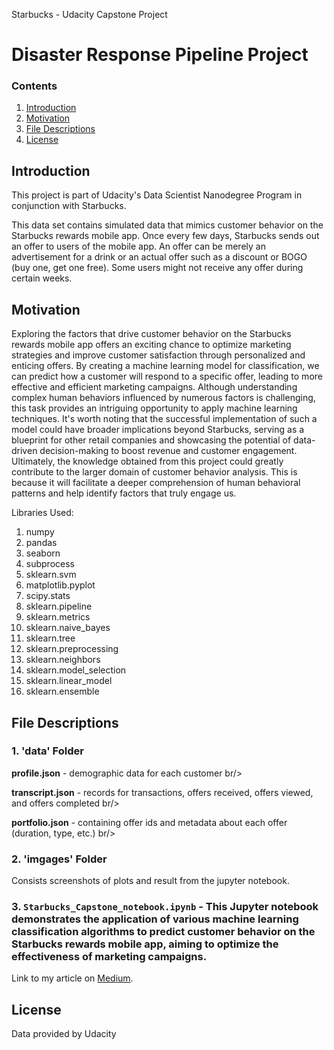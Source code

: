 Starbucks - Udacity Capstone Project

# Disaster Response Pipeline Project

### Contents
1. [Introduction](#introduction)
2. [Motivation](#motivation)
3. [File Descriptions](#files)
4. [License](#license)


<a name="introduction"></a>

## Introduction 
This project is part of Udacity's Data Scientist Nanodegree Program in conjunction with Starbucks.

This data set contains simulated data that mimics customer behavior on the Starbucks rewards mobile app. Once every few days, Starbucks sends out an offer to users of the mobile app. An offer can be merely an advertisement for a drink or an actual offer such as a discount or BOGO (buy one, get one free). Some users might not receive any offer during certain weeks.



<a name="motivation"></a>

## Motivation 
Exploring the factors that drive customer behavior on the Starbucks rewards mobile app offers an exciting chance to optimize marketing strategies and improve customer satisfaction through personalized and enticing offers. By creating a machine learning model for classification, we can predict how a customer will respond to a specific offer, leading to more effective and efficient marketing campaigns. Although understanding complex human behaviors influenced by numerous factors is challenging, this task provides an intriguing opportunity to apply  machine learning techniques. It's worth noting that the successful implementation of such a model could have broader implications beyond Starbucks, serving as a blueprint for other retail companies and showcasing the potential of data-driven decision-making to boost revenue and customer engagement. Ultimately, the knowledge obtained from this project could greatly contribute to the larger domain of customer behavior analysis. This is because it will facilitate a deeper comprehension of human behavioral patterns and help identify factors that truly engage us.

Libraries Used:

1. numpy
2. pandas
3. seaborn
4. subprocess
5. sklearn.svm
6. matplotlib.pyplot
7. scipy.stats
8. sklearn.pipeline
9. sklearn.metrics
10. sklearn.naive_bayes
11. sklearn.tree
12. sklearn.preprocessing
13. sklearn.neighbors
14. sklearn.model_selection
15. sklearn.linear_model
16. sklearn.ensemble




<a name="files"></a>

## File Descriptions 
### 1. 'data' Folder
**profile.json** - demographic data for each customer br/>

**transcript.json** - records for transactions, offers received, offers viewed, and offers completed br/>

**portfolio.json** - containing offer ids and metadata about each offer (duration, type, etc.) br/>

### 2. 'imgages' Folder 
Consists screenshots of plots and result from the jupyter notebook.

### 3. `Starbucks_Capstone_notebook.ipynb` -  This Jupyter notebook demonstrates the application of various machine learning classification algorithms to predict customer behavior on the Starbucks rewards mobile app, aiming to optimize the effectiveness of marketing campaigns.


Link to my article on [Medium](https://medium.com/@samsonmusumuri/analyzing-customer-behavior-in-starbucks-predictive-modeling-for-offer-completion-866d9cb7b633).

<a name="license"></a>

## License 
Data provided by Udacity


